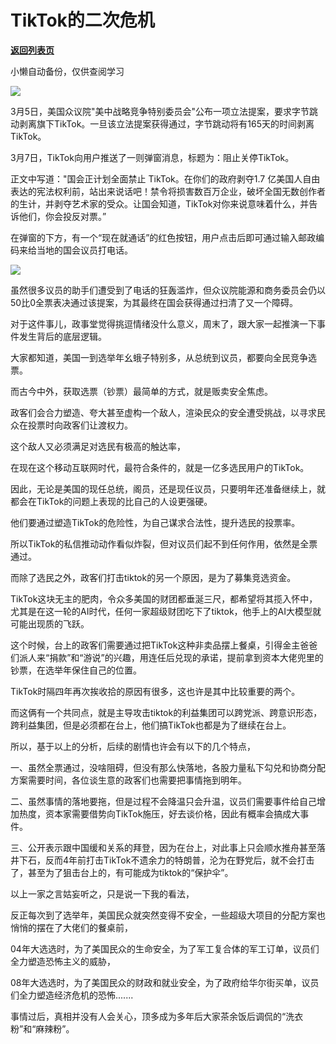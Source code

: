 # TikTok的二次危机

[**返回列表页**](/gzh/政事堂2019)

小懒自动备份，仅供查阅学习

![](https://mmbiz.qpic.cn/mmbiz_jpg/rxhS23yu8cOQnQibd4vLcMNVWRj4yOiat0KDia1vcFjqgSPb9jQJEJ3npLYS7GpoZnhBbZBQjEVcNW7QWp09YcCZw/640?wx_fmt=jpeg&from;=appmsg)

3月5日，美国众议院"美中战略竞争特别委员会"公布一项立法提案，要求字节跳动剥离旗下TikTok。一旦该立法提案获得通过，字节跳动将有165天的时间剥离TikTok。  

3月7日，TikTok向用户推送了一则弹窗消息，标题为：阻止关停TikTok。

正文中写道："国会正计划全面禁止 TikTok。在你们的政府剥夺1.7
亿美国人自由表达的宪法权利前，站出来说话吧！禁令将损害数百万企业，破坏全国无数创作者的生计，并剥夺艺术家的受众。让国会知道，TikTok对你来说意味着什么，并告诉他们，你会投反对票。”

在弹窗的下方，有一个“现在就通话”的红色按钮，用户点击后即可通过输入邮政编码来给当地的国会议员打电话。

![](https://mmbiz.qpic.cn/mmbiz_jpg/rxhS23yu8cOQnQibd4vLcMNVWRj4yOiat0XawI21YYZbPJaygloNuibMpMXzrkg9gcNmZ2ViakYRCiblBVCLRZAWQFg/640?wx_fmt=jpeg&from;=appmsg)

虽然很多议员的助手们遭受到了电话的狂轰滥炸，但众议院能源和商务委员会仍以50比0全票表决通过该提案，为其最终在国会获得通过扫清了又一个障碍。

对于这件事儿，政事堂觉得挑逗情绪没什么意义，周末了，跟大家一起推演一下事件发生背后的底层逻辑。  

大家都知道，美国一到选举年幺蛾子特别多，从总统到议员，都要向全民竞争选票。

而古今中外，获取选票（钞票）最简单的方式，就是贩卖安全焦虑。

政客们会合力塑造、夸大甚至虚构一个敌人，渲染民众的安全遭受挑战，以寻求民众在投票时向政客们让渡权力。

这个敌人又必须满足对选民有极高的触达率，

在现在这个移动互联网时代，最符合条件的，就是一亿多选民用户的TikTok。

因此，无论是美国的现任总统，阁员，还是现任议员，只要明年还准备继续上，就都会在TikTok的问题上表现的比自己的人设更强硬。

他们要通过塑造TikTok的危险性，为自己谋求合法性，提升选民的投票率。

所以TikTok的私信推动动作看似炸裂，但对议员们起不到任何作用，依然是全票通过。

而除了选民之外，政客们打击tiktok的另一个原因，是为了募集竞选资金。  

TikTok这块无主的肥肉，令众多美国的财团都垂涎三尺，都希望将其揽入怀中，尤其是在这一轮的AI时代，任何一家超级财团吃下了tiktok，他手上的AI大模型就可能出现质的飞跃。

这个时候，台上的政客们需要通过把TikTok这种非卖品摆上餐桌，引得金主爸爸们派人来“捐款”和“游说”的兴趣，用连任后兑现的承诺，提前拿到资本大佬兜里的钞票，在选举年保住自己的位置。

TikTok时隔四年再次挨收拾的原因有很多，这也许是其中比较重要的两个。

而这俩有一个共同点，就是主导攻击tiktok的利益集团可以跨党派、跨意识形态，跨利益集团，但是必须都在台上，他们搞TikTok也都是为了继续在台上。

所以，基于以上的分析，后续的剧情也许会有以下的几个特点，  

一、虽然全票通过，没啥阻碍，但没有那么快落地，各股力量私下勾兑和协商分配方案需要时间，各位谈生意的政客们也需要把事情拖到明年。

二、虽然事情的落地要拖，但是过程不会降温只会升温，议员们需要事件给自己增加热度，资本家需要借势向TikTok施压，好去谈价格，因此有概率会搞成大事件。

三、公开表示跟中国缓和关系的拜登，因为在台上，对此事上只会顺水推舟甚至落井下石，反而4年前打击TikTok不遗余力的特朗普，沦为在野党后，就不会打击了，甚至为了狙击台上的，有可能成为tiktok的“保护伞”。

以上一家之言姑妄听之，只是说一下我的看法，

反正每次到了选举年，美国民众就突然变得不安全，一些超级大项目的分配方案也悄悄的摆在了大佬们的餐桌前，  

04年大选选时，为了美国民众的生命安全，为了军工复合体的军工订单，议员们全力塑造恐怖主义的威胁，  

08年大选选时，为了美国民众的财政和就业安全，为了政府给华尔街买单，议员们全力塑造经济危机的恐怖.......

事情过后，真相并没有人会关心，顶多成为多年后大家茶余饭后调侃的“洗衣粉”和“麻辣粉”。

